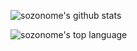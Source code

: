 ![sozonome's github stats](https://github-readme-stats.vercel.app/api?username=sozonome&show_icons=true&theme=dark)

![sozonome's top language](https://github-readme-stats.vercel.app/api/top-langs/?username=sozonome&theme=dracula&layout=compact)
